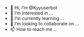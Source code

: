 - 👋 Hi, I’m @Kyyuserbot
- 👀 I’m interested in ...
- 🌱 I’m currently learning ...
- 💞️ I’m looking to collaborate on ...
- 📫 How to reach me ...

<!---
Kyyuserbot/Kyyuserbot is a ✨ special ✨ repository because its `README.md` (this file) appears on your GitHub profile.
You can click the Preview link to take a look at your changes.
--->
